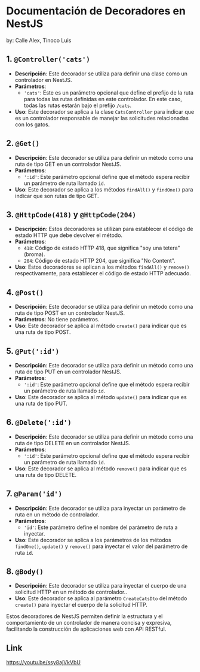 # Documentación de Decoradores en NestJS
by: Calle Alex, Tinoco Luis
## 1. `@Controller('cats')`
- **Descripción**: Este decorador se utiliza para definir una clase como un controlador en NestJS.
- **Parámetros**:
  - `'cats'`: Este es un parámetro opcional que define el prefijo de la ruta para todas las rutas definidas en este controlador. En este caso, todas las rutas estarán bajo el prefijo `/cats`.
- **Uso**: Este decorador se aplica a la clase `CatsController` para indicar que es un controlador responsable de manejar las solicitudes relacionadas con los gatos.

## 2. `@Get()`
- **Descripción**: Este decorador se utiliza para definir un método como una ruta de tipo GET en un controlador NestJS.
- **Parámetros**:
  - `':id'`: Este parámetro opcional define que el método espera recibir un parámetro de ruta llamado `id`.
- **Uso**: Este decorador se aplica a los métodos `findAll()` y `findOne()` para indicar que son rutas de tipo GET.

## 3. `@HttpCode(418)` y `@HttpCode(204)`
- **Descripción**: Estos decoradores se utilizan para establecer el código de estado HTTP que debe devolver el método.
- **Parámetros**:
  - `418`: Código de estado HTTP 418, que significa "soy una tetera"(broma).
  - `204`: Código de estado HTTP 204, que significa "No Content".
- **Uso**: Estos decoradores se aplican a los métodos `findAll()` y `remove()` respectivamente, para establecer el código de estado HTTP adecuado.

## 4. `@Post()`
- **Descripción**: Este decorador se utiliza para definir un método como una ruta de tipo POST en un controlador NestJS.
- **Parámetros**: No tiene parámetros.
- **Uso**: Este decorador se aplica al método `create()` para indicar que es una ruta de tipo POST.

## 5. `@Put(':id')`
- **Descripción**: Este decorador se utiliza para definir un método como una ruta de tipo PUT en un controlador NestJS.
- **Parámetros**:
  - `':id'`: Este parámetro opcional define que el método espera recibir un parámetro de ruta llamado `id`.
- **Uso**: Este decorador se aplica al método `update()` para indicar que es una ruta de tipo PUT.

## 6. `@Delete(':id')`
- **Descripción**: Este decorador se utiliza para definir un método como una ruta de tipo DELETE en un controlador NestJS.
- **Parámetros**:
  - `':id'`: Este parámetro opcional define que el método espera recibir un parámetro de ruta llamado `id`.
- **Uso**: Este decorador se aplica al método `remove()` para indicar que es una ruta de tipo DELETE.

## 7. `@Param('id')`
- **Descripción**: Este decorador se utiliza para inyectar un parámetro de ruta en un método de controlador.
- **Parámetros**:
  - `'id'`: Este parámetro define el nombre del parámetro de ruta a inyectar.
- **Uso**: Este decorador se aplica a los parámetros de los métodos `findOne()`, `update()` y `remove()` para inyectar el valor del parámetro de ruta `id`.

## 8. `@Body()`
- **Descripción**: Este decorador se utiliza para inyectar el cuerpo de una solicitud HTTP en un método de controlador..
- **Uso**: Este decorador se aplica al parámetro `CreateCatsDto` del método `create()` para inyectar el cuerpo de la solicitud HTTP.

Estos decoradores de NestJS permiten definir la estructura y el comportamiento de un controlador de manera concisa y expresiva, facilitando la construcción de aplicaciones web con API RESTful.

## Link
https://youtu.be/ssy8ajVkVbU 